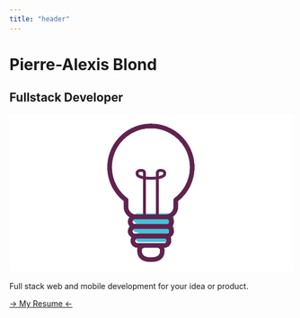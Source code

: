 ```yaml
---
title: "header"
---
```


<div id="header-heading">

# Pierre-Alexis Blond

## Fullstack Developer

</div>

![header](imgs/data/header.png)

<div class="row">

<div id="header-text" class="offset-md-2 col-md-8">

Full stack web and mobile development for your idea or product.


[-> My Resume <-](/resume)

</div>

</div>